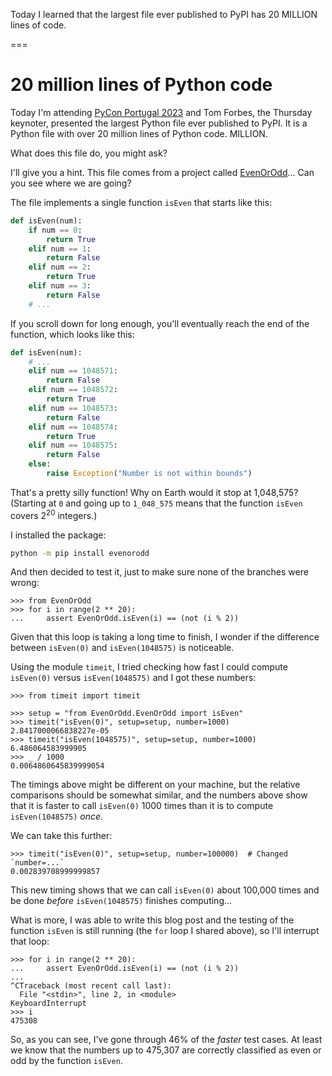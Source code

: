 Today I learned that the largest file ever published to PyPI has 20 MILLION lines of code.

===


# 20 million lines of Python code

Today I'm attending [PyCon Portugal 2023][pycon-pt] and Tom Forbes, the Thursday keynoter, presented the largest Python file ever published to PyPI.
It is a Python file with over 20 million lines of Python code.
MILLION.

What does this file do, you might ask?

I'll give you a hint.
This file comes from a project called [EvenOrOdd](https://pypi.org/project/EvenOrOdd/)...
Can you see where we are going?

The file implements a single function `isEven` that starts like this:

```py
def isEven(num):
    if num == 0:
        return True
    elif num == 1:
        return False
    elif num == 2:
        return True
    elif num == 3:
        return False
    # ...
```

If you scroll down for long enough, you'll eventually reach the end of the function, which looks like this:

```py
def isEven(num):
    # ...
    elif num == 1048571:
        return False
    elif num == 1048572:
        return True
    elif num == 1048573:
        return False
    elif num == 1048574:
        return True
    elif num == 1048575:
        return False
    else:
        raise Exception("Number is not within bounds")
```

That's a pretty silly function!
Why on Earth would it stop at 1,048,575?
(Starting at `0` and going up to `1_048_575` means that the function `isEven` covers $2^{20}$ integers.)

I installed the package:

```bash
python -m pip install evenorodd
```

And then decided to test it, just to make sure none of the branches were wrong:

```pycon
>>> from EvenOrOdd
>>> for i in range(2 ** 20):
...     assert EvenOrOdd.isEven(i) == (not (i % 2))
```

Given that this loop is taking a long time to finish, I wonder if the difference between `isEven(0)` and `isEven(1048575)` is noticeable.

Using the module `timeit`, I tried checking how fast I could compute `isEven(0)` versus `isEven(1048575)` and I got these numbers:

```pycon
>>> from timeit import timeit

>>> setup = "from EvenOrOdd.EvenOrOdd import isEven"
>>> timeit("isEven(0)", setup=setup, number=1000)
2.8417000066838227e-05
>>> timeit("isEven(1048575)", setup=setup, number=1000)
6.486064583999905
>>> _ / 1000
0.0064860645839999054
```

The timings above might be different on your machine, but the relative comparisons should be somewhat similar, and the numbers above show that it is faster to call `isEven(0)` 1000 times than it is to compute `isEven(1048575)` _once_.

We can take this further:

```pycon
>>> timeit("isEven(0)", setup=setup, number=100000)  # Changed `number=...`
0.002839708999999857
```

This new timing shows that we can call `isEven(0)` about 100,000 times and be done _before_ `isEven(1048575)` finishes computing...

What is more, I was able to write this blog post and the testing of the function `isEven` is still running (the `for` loop I shared above), so I'll interrupt that loop:

```pycon
>>> for i in range(2 ** 20):
...     assert EvenOrOdd.isEven(i) == (not (i % 2))
...
^CTraceback (most recent call last):
  File "<stdin>", line 2, in <module>
KeyboardInterrupt
>>> i
475308
```

So, as you can see, I've gone through 46% of the _faster_ test cases.
At least we know that the numbers up to 475,307 are correctly classified as even or odd by the function `isEven`.


[pycon-pt]: http://2023.pycon.pt
